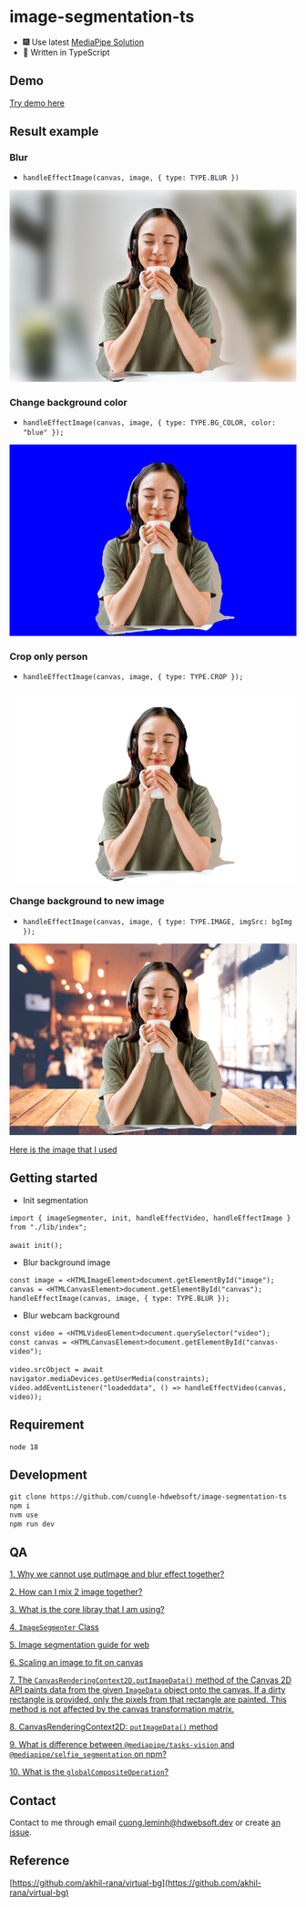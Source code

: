 # image-segmentation-ts

- 🎆 Use latest [MediaPipe Solution](https://developers.google.com/mediapipe/solutions)
- 🎉 Written in TypeScript

## Demo

[Try demo here](https://codesandbox.io/s/practical-browser-xz4g7j?file=/index.html)

## Result example

### Blur

- `handleEffectImage(canvas, image, { type: TYPE.BLUR })`

![alt](./docs/blur.png)

### Change background color

- `handleEffectImage(canvas, image, { type: TYPE.BG_COLOR, color: "blue" });`

![alt](./docs/bg-color.png)

### Crop only person

- `handleEffectImage(canvas, image, { type: TYPE.CROP });`

![alt](./docs/crop-background.png)

### Change background to new image

- `handleEffectImage(canvas, image, { type: TYPE.IMAGE, imgSrc: bgImg });`

![alt](./docs/bg-img.png)

[Here is the image that I used](https://www.freepik.com/free-photo/woman-with-headset-having-video-call-laptop_12457231.htm#page=3&query=person%20zoom&position=24&from_view=search&track=ais&uuid=bba742d7-d9ff-4ced-8327-6cc9f1f65924)

## Getting started

- Init segmentation

```
import { imageSegmenter, init, handleEffectVideo, handleEffectImage } from "./lib/index";

await init();
```

- Blur background image

```
const image = <HTMLImageElement>document.getElementById("image");
canvas = <HTMLCanvasElement>document.getElementById("canvas");
handleEffectImage(canvas, image, { type: TYPE.BLUR });
```

- Blur webcam background

```
const video = <HTMLVideoElement>document.querySelector("video");
const canvas = <HTMLCanvasElement>document.getElementById("canvas-video");

video.srcObject = await navigator.mediaDevices.getUserMedia(constraints);
video.addEventListener("loadeddata", () => handleEffectVideo(canvas, video));
```

## Requirement

```
node 18
```

## Development

```
git clone https://github.com/cuongle-hdwebsoft/image-segmentation-ts
npm i
nvm use
npm run dev
```

## QA

[1. Why we cannot use putImage and blur effect together?](https://stackoverflow.com/questions/55173381/canvas-effects-such-as-filter-or-drop-shadow-not-applied-with-context-putimageda)

[2. How can I mix 2 image together?](https://stackoverflow.com/questions/6787899/combining-two-or-more-canvas-elements-with-some-sort-of-blending)

[3. What is the core libray that I am using?](https://developers.google.com/mediapipe/api/solutions/js/tasks-vision)

[4. `ImageSegmenter` Class](https://developers.google.com/mediapipe/api/solutions/js/tasks-vision.imagesegmenter#imagesegmenter_class)

[5. Image segmentation guide for web](https://developers.google.com/mediapipe/solutions/vision/image_segmenter/web_js)

[6. Scaling an image to fit on canvas](https://stackoverflow.com/questions/23104582/scaling-an-image-to-fit-on-canvas)

[7. The `CanvasRenderingContext2D.putImageData()` method of the Canvas 2D API paints data from the given `ImageData` object onto the canvas. If a dirty rectangle is provided, only the pixels from that rectangle are painted. This method is not affected by the canvas transformation matrix.](<https://developer.mozilla.org/en-US/docs/Web/API/CanvasRenderingContext2D/putImageData#:~:text=The%20CanvasRenderingContext2D.putImageData()%20method%20of%20the%20Canvas%202D%20API%20paints%20data%20from%20the%20given%20ImageData%20object%20onto%20the%20canvas.%20If%20a%20dirty%20rectangle%20is%20provided%2C%20only%20the%20pixels%20from%20that%20rectangle%20are%20painted.%20This%20method%20is%20not%20affected%20by%20the%20canvas%20transformation%20matrix.>)

[8. CanvasRenderingContext2D: `putImageData()` method](https://developer.mozilla.org/en-US/docs/Web/API/ImageData)

[9. What is difference between `@mediapipe/tasks-vision` and `@mediapipe/selfie_segmentation` on npm?](https://github.com/google/mediapipe/issues/4251#issuecomment-1502232632)

[10. What is the `globalCompositeOperation`?](https://www.w3schools.com/jsref/playcanvas.php?filename=playcanvas_globalcompop&preval=source-in)

## Contact

Contact to me through email <cuong.leminh@hdwebsoft.dev> or create [an issue](https://github.com/cuongle-hdwebsoft/image-segmentation-ts/issues).

## Reference

[https://github.com/akhil-rana/virtual-bg](https://github.com/akhil-rana/virtual-bg)
